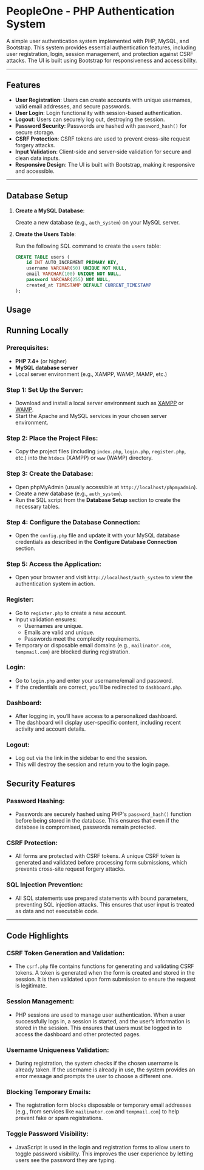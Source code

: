 # PeopleOne - PHP Authentication System

A simple user authentication system implemented with PHP, MySQL, and Bootstrap. This system provides essential authentication features, including user registration, login, session management, and protection against CSRF attacks. The UI is built using Bootstrap for responsiveness and accessibility.

---

## Features

- **User Registration**: Users can create accounts with unique usernames, valid email addresses, and secure passwords.
- **User Login**: Login functionality with session-based authentication.
- **Logout**: Users can securely log out, destroying the session.
- **Password Security**: Passwords are hashed with `password_hash()` for secure storage.
- **CSRF Protection**: CSRF tokens are used to prevent cross-site request forgery attacks.
- **Input Validation**: Client-side and server-side validation for secure and clean data inputs.
- **Responsive Design**: The UI is built with Bootstrap, making it responsive and accessible.

---



## Database Setup

1. **Create a MySQL Database**:
   
   Create a new database (e.g., `auth_system`) on your MySQL server.

2. **Create the Users Table**:

   Run the following SQL command to create the `users` table:

   ```sql
   CREATE TABLE users (
       id INT AUTO_INCREMENT PRIMARY KEY,
       username VARCHAR(50) UNIQUE NOT NULL,
       email VARCHAR(100) UNIQUE NOT NULL,
       password VARCHAR(255) NOT NULL,
       created_at TIMESTAMP DEFAULT CURRENT_TIMESTAMP
   );
## Usage


## Running Locally

### Prerequisites:
- **PHP 7.4+** (or higher)
- **MySQL database server**
- Local server environment (e.g., XAMPP, WAMP, MAMP, etc.)

### Step 1: Set Up the Server:
- Download and install a local server environment such as [XAMPP](https://www.apachefriends.org/index.html) or [WAMP](https://www.wampserver.com/).
- Start the Apache and MySQL services in your chosen server environment.

### Step 2: Place the Project Files:
- Copy the project files (including `index.php`, `login.php`, `register.php`, etc.) into the `htdocs` (XAMPP) or `www` (WAMP) directory.

### Step 3: Create the Database:
- Open phpMyAdmin (usually accessible at `http://localhost/phpmyadmin`).
- Create a new database (e.g., `auth_system`).
- Run the SQL script from the **Database Setup** section to create the necessary tables.

### Step 4: Configure the Database Connection:
- Open the `config.php` file and update it with your MySQL database credentials as described in the **Configure Database Connection** section.

### Step 5: Access the Application:
- Open your browser and visit `http://localhost/auth_system` to view the authentication system in action.


### Register:

- Go to `register.php` to create a new account.
- Input validation ensures:
  - Usernames are unique.
  - Emails are valid and unique.
  - Passwords meet the complexity requirements.
- Temporary or disposable email domains (e.g., `mailinator.com`, `tempmail.com`) are blocked during registration.

### Login:

- Go to `login.php` and enter your username/email and password.
- If the credentials are correct, you’ll be redirected to `dashboard.php`.

### Dashboard:

- After logging in, you’ll have access to a personalized dashboard.
- The dashboard will display user-specific content, including recent activity and account details.

### Logout:

- Log out via the link in the sidebar to end the session.
- This will destroy the session and return you to the login page.

## Security Features

### Password Hashing:
- Passwords are securely hashed using PHP's `password_hash()` function before being stored in the database. This ensures that even if the database is compromised, passwords remain protected.

### CSRF Protection:
- All forms are protected with CSRF tokens. A unique CSRF token is generated and validated before processing form submissions, which prevents cross-site request forgery attacks.

### SQL Injection Prevention:
- All SQL statements use prepared statements with bound parameters, preventing SQL injection attacks. This ensures that user input is treated as data and not executable code.

---

## Code Highlights

### CSRF Token Generation and Validation:
- The `csrf.php` file contains functions for generating and validating CSRF tokens. A token is generated when the form is created and stored in the session. It is then validated upon form submission to ensure the request is legitimate.

### Session Management:
- PHP sessions are used to manage user authentication. When a user successfully logs in, a session is started, and the user’s information is stored in the session. This ensures that users must be logged in to access the dashboard and other protected pages.

### Username Uniqueness Validation:
- During registration, the system checks if the chosen username is already taken. If the username is already in use, the system provides an error message and prompts the user to choose a different one.

### Blocking Temporary Emails:
- The registration form blocks disposable or temporary email addresses (e.g., from services like `mailinator.com` and `tempmail.com`) to help prevent fake or spam registrations.

### Toggle Password Visibility:
- JavaScript is used in the login and registration forms to allow users to toggle password visibility. This improves the user experience by letting users see the password they are typing.


